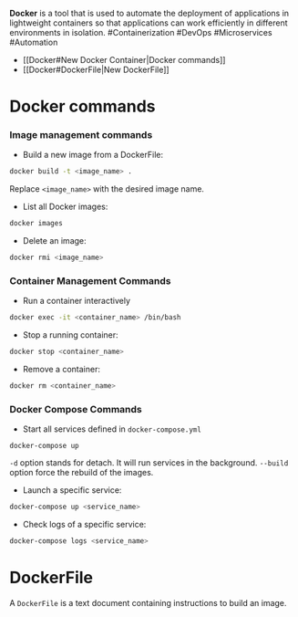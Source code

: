**Docker** is a tool that is used to automate the deployment of applications in lightweight containers so that applications can work efficiently in different environments in isolation.
 #Containerization #DevOps #Microservices #Automation

- [[Docker#New Docker Container|Docker commands]]
- [[Docker#DockerFile|New DockerFile]]

# Docker commands
### Image management commands

- Build a new image from a DockerFile:

```bash
docker build -t <image_name> .
```

Replace `<image_name>` with the desired image name.

- List all Docker images:
```bash
docker images
```

- Delete an image:
```bash
docker rmi <image_name>
```

### Container Management Commands
- Run a container interactively
``` bash
docker exec -it <container_name> /bin/bash
```

- Stop a running container: 
```bash
docker stop <container_name>
```

- Remove a container:
```bash
docker rm <container_name>
```
### Docker Compose Commands
- Start all services defined in `docker-compose.yml`
```shell
docker-compose up
```
`-d` option stands for detach. It will run services in the background.
`--build` option force the rebuild of the images.

- Launch a specific service:
```bash
docker-compose up <service_name>
```

- Check logs of a specific service:
```bash
docker-compose logs <service_name>
```

# DockerFile

A `DockerFile` is a text document containing instructions to build an image. 